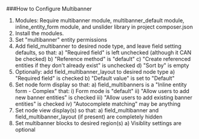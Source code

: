 ###How to Configure Multibanner

1. Modules: Require multibanner module, multibanner_default module, inline_entity_form module, and unslider library in project composer.json
2. Install the modules.
3. Set "multibanner" entity permissions
4. Add field_multibanner to desired node type, and leave field setting defaults, so that:
  a) "Required field" is left unchecked (although it CAN be checked)
  b) "Reference method" is "default"
  c) "Create referenced entities if they don't already exist" is unchecked
  d) "Sort by" is empty
5. Optionally: add field_multibanner_layout to desired node type
  a) "Required field" is checked
  b) "Default value" is set to "Default"
6. Set node form display so that:
  a) field_multibanners is a "Inline entity form - Complex" that:
    i) Form mode is "default"
    ii) "Allow users to add new banner entities" is checked
    iii) "Allow users to add existing banner entities" is checked
    iv) "Autocomplete matching" may be anything
6. Set node view display(s) so that:
  a) field_multibanner and field_multibanner_layout (if present) are completely hidden
7. Set multibanner blocks to desired region(s)
  a) Visiblity settings are optional